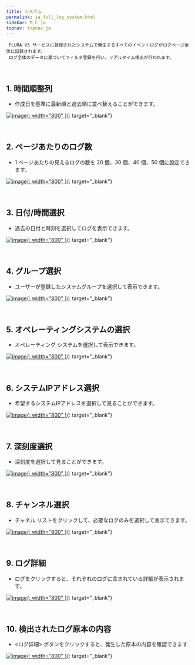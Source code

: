 ```yaml
---
title: システム
permalink: ja_full_log_system.html
sidebar: M_C_ja
topnav: topnav_ja
---
```


     PLURA V5 サービスに登録されたシステムで発生するすべてのイベントログがログページ全体に記録されます。
     ログ全体のデータに基づいてフィルタ登録を行い、リアルタイム検出が行われます。

<br />

## 1. 時間順整列
- 作成日を基準に最新順と過去順に並べ替えることができます。

[![image](/docs/images/Manual/common/full_log/system/1.png){: width="800" }](/docs/images/Manual/common/full_log/system/1.png){: target="_blank"}

<br />

## 2. ページあたりのログ数
- 1 ページあたりの見えるログの数を 20 個、30 個、40 個、50 個に設定できます。

[![image](/docs/images/Manual/common/full_log/system/2.png){: width="800" }](/docs/images/Manual/common/full_log/system/2.png){: target="_blank"}

<br />

## 3. 日付/時間選択
- 過去の日付と時刻を選択してログを表示できます。

[![image](/docs/images/Manual/common/full_log/system/3.png){: width="800" }](/docs/images/Manual/common/full_log/system/3.png){: target="_blank"} 

<br />

## 4. グループ選択
- ユーザーが登録したシステムグループを選択して表示できます。

[![image](/docs/images/Manual/common/full_log/system/4.png){: width="800" }](/docs/images/Manual/common/full_log/system/4.png){: target="_blank"}

<br />

## 5. オペレーティングシステムの選択
- オペレーティング システムを選択して表示できます。

[![image](/docs/images/Manual/common/full_log/system/5.png){: width="800" }](/docs/images/Manual/common/full_log/system/5.png){: target="_blank"}

<br />

## 6. システムIPアドレス選択
- 希望するシステムIPアドレスを選択して見ることができます。

[![image](/docs/images/Manual/common/full_log/system/6.png){: width="800" }](/docs/images/Manual/common/full_log/system/6.png){: target="_blank"} 

<br />

## 7. 深刻度選択
- 深刻度を選択して見ることができます。

[![image](/docs/images/Manual/common/full_log/system/7.png){: width="800" }](/docs/images/Manual/common/full_log/system/7.png){: target="_blank"} 

<br />

## 8. チャンネル選択
- チャネル リストをクリックして、必要なログのみを選択して表示できます。

[![image](/docs/images/Manual/common/full_log/system/8.png){: width="800" }](/docs/images/Manual/common/full_log/system/8.png){: target="_blank"} 

<br />

## 9. ログ詳細
- ログをクリックすると、それぞれのログに含まれている詳細が表示されます。

[![image](/docs/images/Manual/common/full_log/system/9.png){: width="800" }](/docs/images/Manual/common/full_log/system/9.png){: target="_blank"}

<br />

## 10. 検出されたログ原本の内容
- <ログ詳細> ボタンをクリックすると、発生した原本の内容を確認できます

[![image](/docs/images/Manual/common/full_log/system/10.png){: width="800" }](/docs/images/Manual/common/full_log/system/10.png){: target="_blank"}